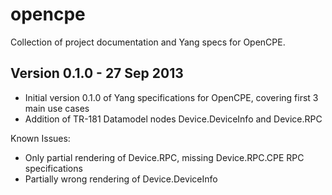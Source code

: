opencpe
=======

Collection of project documentation and Yang specs for OpenCPE.

Version 0.1.0 - 27 Sep 2013
---------------------------

* Initial version 0.1.0 of Yang specifications for OpenCPE, covering first 3 main use cases
* Addition of TR-181 Datamodel nodes Device.DeviceInfo and Device.RPC

Known Issues:

* Only partial rendering of Device.RPC, missing Device.RPC.CPE RPC specifications
* Partially wrong rendering of Device.DeviceInfo
